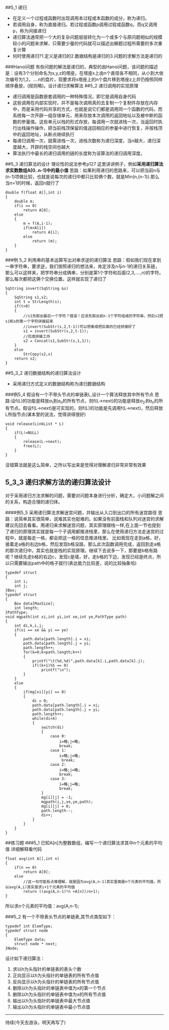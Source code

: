 ##5_1 递归
 - 在定义一个过程或函数时出现调用本过程或本函数的成分，称为递归。
 - 若调用自身，称为直接递归。若过程或函数p调用过程或函数q，而q又调用p，称为间接递归
 - 递归算法通常把一个大的复杂问题层层转化为一个或多个与原问题相似的规模较小的问题来求解，只需要少量的代码就可以描述出解题过程所需要的多次重复计算
 - 何时使用递归?1.定义是递归的2.数据结构是递归的3.问题的求解方法是递归的

###Hanoi问题
有些问题的解法是递归的，典型的由Hanoi问题，该问题的描述是：设有3个分别命名为x,y,z的塔座，在塔座x上由n个直径各不相同，从小到大依次编号为1,2，....n的盘片，现要求将x塔座上的n个盘片移到塔座z上并仍按照同样顺序叠放，(规则略)。设计递归求解算法
##5_2 递归调用的实现原理

- 递归调用是函数嵌套调用的一种特殊情况，即它是调用自身代码
- 这些调用在内部实现时，并不是每次调用真的去复制一个复制件存放在内存中，而是采用代码共享的方式，也就是说它们都是调用同一个函数的代码，而系统每一次开辟一组存储单元，用来存放本次调用的返回地址以及被中断的函数的参量值。这些单元以栈的形式存放，每调用一次就进栈一次，当返回时执行出栈操作操作，把当前栈顶保留的值送回相应的参量中进行恢复，并按栈顶中的返回地址，从断点继续执行
- 每递归调用一次，就需进栈一次，进栈次数称为递归深度，当n越大，递归深度越大，开辟的栈空间也越大
- 算法执行中最长的递归调用的链的长度称为该算法的递归调用深度。
	 
##5_3 递归算法的设计
理论性的说法参考p127
这里讲讲例子，例如**采用递归算法求实数数组A[0..n-1]中的最小值**
思路：如果利用递归的思路来，可以把当前n与(n-1)项做比较，也就是说每次的递归中都只比较俩个数，就是Min(n,(n-1)).那么当n=1的时候，返回n就行了

```
double f(float A[],int i)
{
	double m;
	if(i == 0)
		return A[0];
	else
	{
		m = f(A,i-1);
		if(m>A[i])
			return A[i];
		else
			return (m);
	}	
}
```
###例 5_2 利用串的基本运算写出对串求逆的递归算法
思路：假如我们现在拿到一串字符串，要求逆，我们按照递归的想法来，肯定涉及n与n-1的递归关系链，那么可以这样来，把字符串分成俩串，分别是第1个字符和后面(2,3,....,n)的字符。那么每次都把这俩个交换位置。这样就实现了递归了

```
SqString invert(SqString &s)
{
	SqString s1,s2;
	int t = StrLength(s);
	if(t>0)
	{
		//s1先取出最后一个字符？错误！应该先取出前n-1个字符组成的字符串，然后s2把s1和s的第一个字符拼接起来
		//invert(SubStr(s,2,t-1))可以想象成把后面的已经拼接好了
		s1 = invert(SubStr(s,2,t-1));
		//完成拼接工作
		s2 = Concat(s1,SubStr(s,1,1)); 
	}
	else
		StrCopy(s2,s)
	return s2;
}
```
##5_3_2 递归数据结构的递归算法设计

 - 采用递归方式定义的数据结构称为递归数据结构
 
###例5_4 假设有一个不带头节点的单链表L,设计一个算法释放其中所有节点
思路:设f(L)的功能是释放$a_1$到$a_n$的所有节点，则f(L->next)的功能是释放$a_2到a_n$的所有节点。假设f(L->next)是可实现的，则f(L)的功能是先调用f(L->next)，然后释放L所指节点(课本里的说法，觉得讲得很好)

```
void release(LinkList * L)
{
	if(L!=NULL)
	{
		release(L->next);
		free(L);
	}
}
```
没错算法就是这么简单，之所以写出来是觉得对理解递归非常非常有效果
## 5_3_3 递归求解方法的递归算法设计
对于采用递归方法求解的问题，需要对问题本身进行分析，确定大，小问题解之间的关系，构造合理的递归体。

####例5_5 采用递归算法求解迷宫问题，并输出从入口到出口的所有迷宫路径
思路：说简单其实很简单，说难其实也挺难的。如果没有前面栈和队列对迷宫的求解建议先回去看看。用递归来求解迷宫问题，其实原理跟栈一样,在上面一节也提到了递归的原理其实就是每一个子调用都推进栈里，那么在使用递归方法走迷宫的过程中，就是每走一格，都会把这一格的信息推进栈里。
比如我现在走到a格，好，接着走a格的右边b格，然后发现b格没路，那么此次函数调用完成，返回到走a格的那次递归中。其实也就是栈的实现原理。继续下去说多一下，那要是b格有路呢？继续先走b格的右边c，发现c是墙，好，走b格的下边，发现已经是终点，所以只需要输出path中的格子就行(表达能力比较差，说的比较抽象哈)

```
typedef struct
{
	int i;
	int j;
}Box;
typedef struct
{
	Box data[MaxSize];
	int length;
}PathType;
void mgpath(int xi,int yi,int xe,int ye,PathType path)
{
	int di,k,i,j;
	if(xi == xe && yi == ye)
	{
		path.data[path.length].i = xi;
		path.data[path.length].j = yi;
		path.length++;
		for(k=0;k<path.length;k++)
		{
			printf("\t(%d,%d)",path.data[k].i,path.data[k].j);
			if((k+1)%5 == 0)
				printf("\n");
		}
 	}
 	else
 	{
	 	if(mg[xi][yi] == 0)
	 	{
		 	di = 0;
		 	path.data[path.length].i = xi;
		 	path.data[path.length].j = yi;
		 	path.length++;
		 	while(di<4)
		 	{
			 	switch(di)
			 	{
				 	case 0:
					 	i=略;j=略;
					 	break;
					case 1:
						i=略;j=略;
						 break;
					case 2:
						i=略;j=略;
						break;
					case 3:
						i=略;j=略;
						break;
			 	}
			 	mg[i][j] = -1;
			 	mgpath(i,j,xe,ye,path);
			 	mg[i][j] = 0;
			 	path.length--;
			 	di++;
		 	}
	 	}
 	}
}
```
##练习题
###5_1 已知A[n]为整数数组，编写一个递归算法求其中n个元素的平均值
详细解释看代码
```
float avg(int A[],int n)
{
	if(n == 0)
		return A[0];
	else
		//这一句可能有点难理解，就是因为avg(A,n-1)其实里面是n个元素的平均值，所以avg(A,i)其实是求i+1个元素的平均值
		return ((avg(A,n-1)*n +A[n])/n+1);
}
```
所以求n个元素的平均值：avg(A,n-1);

###5_2 有一个不带表头节点的单链表,其节点类型如下：

```
typedef int ElemType;
typedef struct node
{
	ElemType data;
	struct node * next;
}Node;
```
设计如下递归算法：

 1. 求以h为头指针的单链表的表头个数
 2. 正向显示以h为头指针的单链表的所有节点值
 3. 反向显示以h为头指针的单链表的所有节点值
 4. 删除以h为头指针的单链表中值为x的第一个节点
 5. 删除以h为头指针的单链表中值为x的所有节点值
 6. 输出以h为头指针的单链表中最大节点值
 7. 输出以h为头指针的单链表中最小节点值


----------
待续(今天去游泳，明天再写了)
